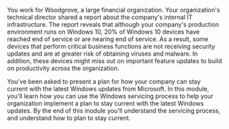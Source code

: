You work for Woodgrove, a large financial organization. Your organization's technical director shared a report about the company's internal IT infrastructure. The report reveals that although your company's production environment runs on Windows 10, 20% of Windows 10 devices have reached end of service or are nearing end of service. As a result, some devices that perform critical business functions are not receiving security updates and are at greater risk of obtaining viruses and malware. In addition, these devices might miss out on important feature updates to build on productivity across the organization.

You've been asked to present a plan for how your company can stay current with the latest Windows updates from Microsoft. In this module, you'll learn how you can use the Windows servicing process to help your organization implement a plan to stay current with the latest Windows updates. By the end of this module you'll understand the servicing process, and understand how to plan to stay current.

